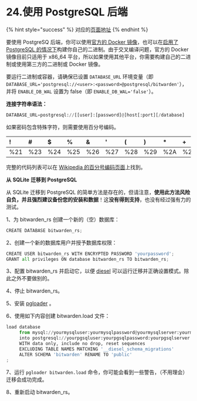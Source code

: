 # 24.使用 PostgreSQL 后端

{% hint style="success" %}
对应的[页面地址](https://github.com/dani-garcia/bitwarden_rs/wiki/Using-the-PostgreSQL-Backend)
{% endhint %}

要使用 PostgreSQ 后端，你可以使用[官方的 Docker 镜像](https://hub.docker.com/r/bitwardenrs/server-postgresql)，也可以在[启用了 PostgreSQL 的情况下](../deployment/building-binary.md#postgresql-backend)构建你自己的二进制。由于交叉编译问题，官方的 Docker 镜像目前只适用于 x86\_64 平台，所以如果使用其他平台，你需要构建自己的二进制或使用第三方的二进制或 Docker 镜像。

要运行二进制或容器，请确保已设置 `DATABASE_URL` 环境变量（即 `DATABASE_URL='postgresql://<user>:<password>@postgresql/bitwarden'`），并将 `ENABLE_DB_WAL` 设置为 false（即 `ENABLE_DB_WAL='false'`）。

**连接字符串语法：**

```python
DATABASE_URL=postgresql://[[user]:[password]@]host[:port][/database]
```

如果密码包含特殊字符，则需要使用百分号编码。

| ! | \# | $ | % | & | ' | \( | \) | \* | + | , | / | : | ; | = | ? | @ | \[ | \] |
| :--- | :--- | :--- | :--- | :--- | :--- | :--- | :--- | :--- | :--- | :--- | :--- | :--- | :--- | :--- | :--- | :--- | :--- | :--- |
| %21 | %23 | %24 | %25 | %26 | %27 | %28 | %29 | %2A | %2B | %2C | %2F | %3A | %3B | %3D | %3F | %40 | %5B | %5D |

完整的代码列表可以在 [Wikipedia 的百分号编码页面](https://zh.wikipedia.org/wiki/%E7%99%BE%E5%88%86%E5%8F%B7%E7%BC%96%E7%A0%81)上找到。

**从**  **SQLite** **迁移到 PostgreSQL**

从 SQLite 迁移到 PostgreSQL 的简单方法是存在的，但请注意，**使用此方法风险自负，并且强烈建议备份您的安装和数据**！这**没有得到支持**，也没有经过强有力的测试。

1、为 bitwarden\_rs 创建一个新的（空）数据库： 

```python
CREATE DATABASE bitwarden_rs;
```

2、创建一个新的数据库用户并授予数据库权限：

```python
CREATE USER bitwarden_rs WITH ENCRYPTED PASSWORD 'yourpassword';
GRANT all privileges ON database bitwarden_rs TO bitwarden_rs;
```

3、配置 bitwarden\_rs 并启动它，以便 [diesel](http://diesel.rs/) 可以运行迁移并正确设置模式。除此之外不要做别的。

4、停止 bitwarden\_rs。

5、安装 [pgloader](http://pgloader.io/) 。

6、使用如下内容创建 bitwarden.load 文件：

```python
load database
     from mysql://yourmysqluser:yourmysqlpassword@yourmysqlserver:yourmysqlport/yourmysqldatabase
     into postgresql://yourpgsqluser:yourpgsqlpassword:yourpgsqlserver:yourpgsqlport/yourpgsqldatabase
     WITH data only, include no drop, reset sequences
     EXCLUDING TABLE NAMES MATCHING '__diesel_schema_migrations'
     ALTER SCHEMA 'bitwarden' RENAME TO 'public'
;
```

7、运行 `pgloader bitwarden.load` 命令，你可能会看到一些警告，（不用理会）迁移会成功完成。

8、重新启动 bitwarden\_rs。

